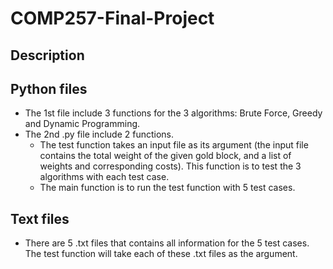 # COMP257-Final-Project

## Description

## Python files
- The 1st file include 3 functions for the 3 algorithms: Brute Force, Greedy and Dynamic Programming.
- The 2nd .py file include 2 functions. 
   - The test function takes an input file as its argument (the input file contains the total weight of the given gold block, and a list of weights and corresponding costs). This function is to test the 3 algorithms with each test case. 
   - The main function is to run the test function with 5 test cases.

## Text files
- There are 5 .txt files that contains all information for the 5 test cases. The test function will take each of these .txt files as the argument.
